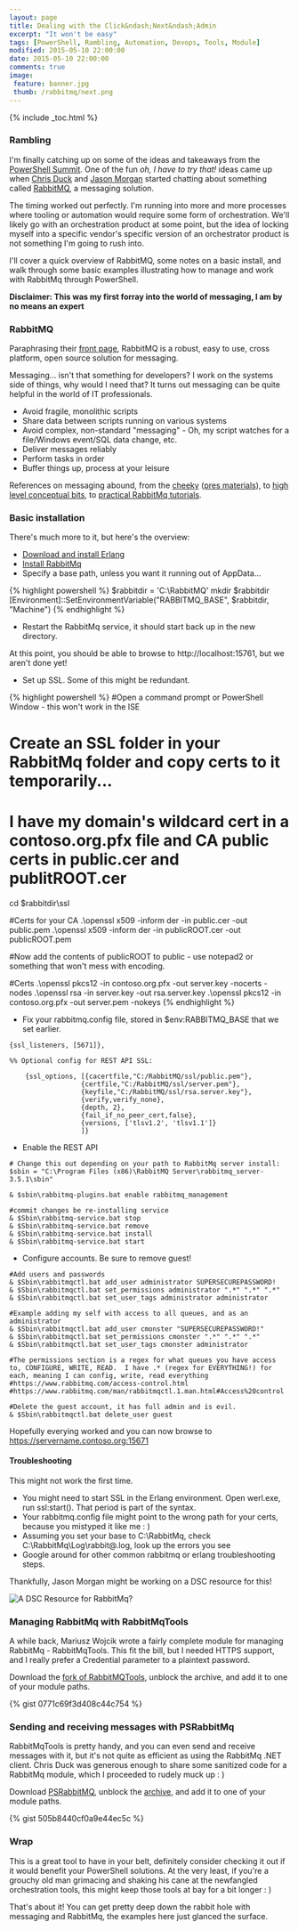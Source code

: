 ```yaml
---
layout: page
title: Dealing with the Click&ndash;Next&ndash;Admin
excerpt: "It won't be easy"
tags: [PowerShell, Rambling, Automation, Devops, Tools, Module]
modified: 2015-05-10 22:00:00
date: 2015-05-10 22:00:00
comments: true
image:
 feature: banner.jpg
 thumb: /rabbitmq/next.png
---
```

{% include _toc.html %}

### Rambling

I'm finally catching up on some of the ideas and takeaways from the [PowerShell Summit](http://ramblingcookiemonster.github.io/PowerShell-Summit-Wrap/). One of the fun *oh, I have to try that!* ideas came up when [Chris Duck](https://twitter.com/gpduck) and [Jason Morgan](https://twitter.com/rjasonmorgan) started chatting about something called [RabbitMQ](https://www.rabbitmq.com/getstarted.html), a messaging solution.

The timing worked out perfectly. I'm running into more and more processes where tooling or automation would require some form of orchestration. We'll likely go with an orchestration product at some point, but the idea of locking myself into a specific vendor's specific version of an orchestrator product is not something I'm going to rush into.

I'll cover a quick overview of RabbitMQ, some notes on a basic install, and walk through some basic examples illustrating how to manage and work with RabbitMq through PowerShell.

**Disclaimer: This was my first forray into the world of messaging, I am by no means an expert**

### RabbitMQ

Paraphrasing their [front page](https://www.rabbitmq.com/), RabbitMQ is a robust, easy to use, cross platform, open source solution for messaging.

Messaging... isn't that something for developers? I work on the systems side of things, why would I need that? It turns out messaging can be quite helpful in the world of IT professionals.

* Avoid fragile, monolithic scripts
* Share data between scripts running on various systems
* Avoid complex, non-standard "messaging" - Oh, my script watches for a file/Windows event/SQL data change, etc.
* Deliver messages reliably
* Perform tasks in order
* Buffer things up, process at your leisure

References on messaging abound, from the [cheeky](https://www.youtube.com/watch?v=ZQogoEVXBSA) ([pres materials](http://www.rabbitmq.com/resources/google-tech-talk-final/alexis-google-rabbitmq-talk.pdf)), to [high level conceptual bits](https://www.rabbitmq.com/tutorials/amqp-concepts.html), to [practical RabbitMq tutorials](https://www.rabbitmq.com/getstarted.html).

### Basic installation

There's much more to it, but here's the overview:

* [Download and install Erlang](http://www.erlang.org/download.html)
* [Install RabbitMq](http://www.rabbitmq.com/install-windows.html)
* Specify a base path, unless you want it running out of AppData...

{% highlight powershell %}
$rabbitdir = 'C:\RabbitMQ'
mkdir $rabbitdir
[Environment]::SetEnvironmentVariable("RABBITMQ_BASE", $rabbitdir, "Machine")
{% endhighlight %}

* Restart the RabbitMq service, it should start back up in the new directory.

At this point, you should be able to browse to http://localhost:15761, but we aren't done yet!

* Set up SSL. Some of this might be redundant.

{% highlight powershell %}
#Open a command prompt or PowerShell Window - this won't work in the ISE

# Create an SSL folder in your RabbitMq folder and copy certs to it temporarily...
# I have my domain's wildcard cert in a contoso.org.pfx file and CA public certs in public.cer and publitROOT.cer
cd $rabbitdir\ssl

#Certs for your CA
.\openssl x509 -inform der -in public.cer -out public.pem
.\openssl x509 -inform der -in publicROOT.cer -out publicROOT.pem

#Now add the contents of publicROOT to public - use notepad2 or something that won't mess with encoding.

#Certs
.\openssl pkcs12 -in contoso.org.pfx -out server.key -nocerts -nodes
.\openssl rsa -in server.key -out rsa.server.key 
.\openssl pkcs12 -in contoso.org.pfx -out server.pem -nokeys
{% endhighlight %}

* Fix your rabbitmq.config file, stored in $env:RABBITMQ_BASE that we set earlier.

```
{ssl_listeners, [5671]},

%% Optional config for REST API SSL:

    {ssl_options, [{cacertfile,"C:/RabbitMQ/ssl/public.pem"},
                  {certfile,"C:/RabbitMQ/ssl/server.pem"},
                  {keyfile,"C:/RabbitMQ/ssl/rsa.server.key"},
                  {verify,verify_none},
                  {depth, 2},
                  {fail_if_no_peer_cert,false},
                  {versions, ['tlsv1.2', 'tlsv1.1']}
                  ]}
```

* Enable the REST API

```
# Change this out depending on your path to RabbitMq server install:
$sbin = "C:\Program Files (x86)\RabbitMQ Server\rabbitmq_server-3.5.1\sbin"

& $sbin\rabbitmq-plugins.bat enable rabbitmq_management

#commit changes be re-installing service
& $Sbin\rabbitmq-service.bat stop
& $Sbin\rabbitmq-service.bat remove
& $Sbin\rabbitmq-service.bat install
& $Sbin\rabbitmq-service.bat start
```

* Configure accounts. Be sure to remove guest!

```
#Add users and passwords
& $Sbin\rabbitmqctl.bat add_user administrator SUPERSECUREPASSWORD!
& $Sbin\rabbitmqctl.bat set_permissions administrator ".*" ".*" ".*"
& $Sbin\rabbitmqctl.bat set_user_tags administrator administrator

#Example adding my self with access to all queues, and as an administrator
& $Sbin\rabbitmqctl.bat add_user cmonster "SUPERSECUREPASSWORD!"
& $Sbin\rabbitmqctl.bat set_permissions cmonster ".*" ".*" ".*"
& $Sbin\rabbitmqctl.bat set_user_tags cmonster administrator

#The permissions section is a regex for what queues you have access to, CONFIGURE, WRITE, READ.  I have .* (regex for EVERYTHING!) for each, meaning I can config, write, read everything
#https://www.rabbitmq.com/access-control.html
#https://www.rabbitmq.com/man/rabbitmqctl.1.man.html#Access%20control

#Delete the guest account, it has full admin and is evil.
& $Sbin\rabbitmqctl.bat delete_user guest
```

Hopefully everying worked and you can now browse to https://servername.contoso.org:15671

#### Troubleshooting

This might not work the first time.

* You might need to start SSL in the Erlang environment. Open werl.exe, run ssl:start().  That period is part of the syntax.
* Your rabbitmq.config file might point to the wrong path for your certs, because you mistyped it like me : )
* Assuming you set your base to C:\RabbitMq, check C:\RabbitMq\Log\rabbit@<your hostname here>.log, look up the errors you see
* Google around for other common rabbitmq or erlang troubleshooting steps.

Thankfully, Jason Morgan might be working on a DSC resource for this!

![A DSC Resource for RabbitMq?](/images/rabbitmq/dscresource.png)

### Managing RabbitMq with RabbitMqTools

A while back, Mariusz Wojcik wrote a fairly complete module for managing RabbitMq - RabbitMqTools. This fit the bill, but I needed HTTPS support, and I really prefer a Credential parameter to a plaintext password.

Download the [fork of RabbitMQTools](https://github.com/RamblingCookieMonster/RabbitMQTools/archive/master.zip), unblock the archive, and add it to one of your module paths.

{% gist 0771c69f3d408c44c754 %}

### Sending and receiving messages with PSRabbitMq

RabbitMqTools is pretty handy, and you can even send and receive messages with it, but it's not quite as efficient as using the RabbitMq .NET client. Chris Duck was generous enough to share some sanitized code for a RabbitMq module, which I proceeded to rudely muck up : )

Download [PSRabbitMQ](https://github.com/RamblingCookieMonster/PSRabbitMq), unblock the [archive](https://github.com/RamblingCookieMonster/PSRabbitMq/archive/master.zip), and add it to one of your module paths.

{% gist 505b8440cf0a9e44ec5c %}

### Wrap

This is a great tool to have in your belt, definitely consider checking it out if it would benefit your PowerShell solutions. At the very least, if you're a grouchy old man grimacing and shaking his cane at the newfangled orchestration tools, this might keep those tools at bay for a bit longer : )

That's about it! You can get pretty deep down the rabbit hole with messaging and RabbitMq, the examples here just glanced the surface.

